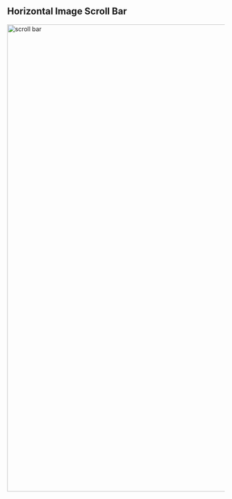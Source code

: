 ## Horizontal Image Scroll Bar


<img width="1080" alt="scroll bar" src="https://github.com/LINGALASUNNY/javascript30dayschallenge/assets/120237062/456c999d-e4c5-4596-9a7c-d8c785394b4b">


